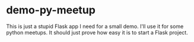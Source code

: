 # demo-py-meetup
This is just a stupid Flask app I need for a small demo. I'll use it for some python meetups.
It should just prove how easy it is to start a Flask project.
